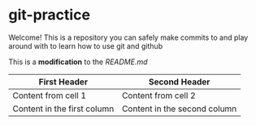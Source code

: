 # git-practice

Welcome! This is a repository you can safely make commits to and play around with to learn how to use git and github

This is a **modification** to the *README.md*

First Header | Second Header
------------ | -------------
Content from cell 1 | Content from cell 2
Content in the first column | Content in the second column